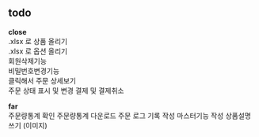 ## todo
**close**  
.xlsx 로 상품 올리기  
.xlsx 로 옵션 올리기  
회원삭제기능  
비밀번호변경기능  
클릭해서 주문 상세보기  
주문 상태 표시 및 변경
결제 및 결제취소

**far**  
주문량통계 확인
주문량통계 다운로드
주문 로그 기록 작성
마스터기능 작성
상품설명 쓰기 (이미지)